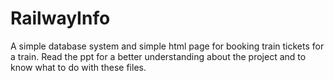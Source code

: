 # RailwayInfo
A simple database system and simple html page for booking train tickets for a train. 
Read the ppt for a better understanding about the project and to know what to do with these files. 
